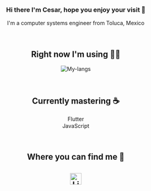 <h3 align="center"> Hi there I'm Cesar, hope you enjoy your visit 👋 </h3>
<p align="center"> I'm a computer systems engineer from Toluca, Mexico </p>
</br>

<h2 align="center"> Right now I'm using 👨‍💼 </h2>
<p align="center"><img src="https://github-readme-stats.vercel.app/api/top-langs/?username=Cesar98&langs_count=10&theme=tokyonight&layout=compact" alt="My-langs" /></p>
</br>

<h2 align="center"> Currently mastering ☕ </h2>
<p align="center">
   <img src="https://static.cdnlogo.com/logos/f/30/flutter.svg" width="15" /> Flutter <img src="https://static.cdnlogo.com/logos/f/30/flutter.svg" width="15" />
  </br>
  <img src="https://upload.wikimedia.org/wikipedia/commons/thumb/9/99/Unofficial_JavaScript_logo_2.svg/1200px-Unofficial_JavaScript_logo_2.svg.png" width="15" /> JavaScript <img src="https://upload.wikimedia.org/wikipedia/commons/thumb/9/99/Unofficial_JavaScript_logo_2.svg/1200px-Unofficial_JavaScript_logo_2.svg.png" width="15" />
 
</p>
</br>

<h2 align="center"> Where you can find me 🧔 <h2>
<p align="center">
  <a href="https://www.linkedin.com/in/cuarcuar/">
    <img src="https://cdn-icons-png.flaticon.com/512/174/174857.png" alt="Linkedin profile" height="30" width="30">
  </a>
</p>
